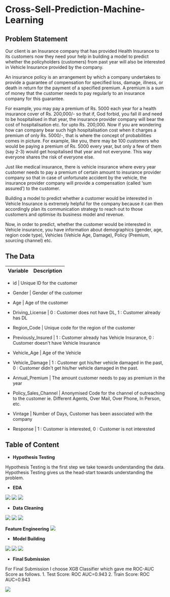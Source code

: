 # Cross-Sell-Prediction-Machine-Learning

## Problem Statement

Our client is an Insurance company that has provided Health Insurance to its customers now they need your help in building a model to predict whether the policyholders (customers) from past year will also be interested in Vehicle Insurance provided by the company.

An insurance policy is an arrangement by which a company undertakes to provide a guarantee of compensation for specified loss, damage, illness, or death in return for the payment of a specified premium. A premium is a sum of money that the customer needs to pay regularly to an insurance company for this guarantee.

For example, you may pay a premium of Rs. 5000 each year for a health insurance cover of Rs. 200,000/- so that if, God forbid, you fall ill and need to be hospitalised in that year, the insurance provider company will bear the cost of hospitalisation etc. for upto Rs. 200,000. Now if you are wondering how can company bear such high hospitalisation cost when it charges a premium of only Rs. 5000/-, that is where the concept of probabilities comes in picture. For example, like you, there may be 100 customers who would be paying a premium of Rs. 5000 every year, but only a few of them (say 2-3) would get hospitalised that year and not everyone. This way everyone shares the risk of everyone else.

Just like medical insurance, there is vehicle insurance where every year customer needs to pay a premium of certain amount to insurance provider company so that in case of unfortunate accident by the vehicle, the insurance provider company will provide a compensation (called ‘sum assured’) to the customer.

Building a model to predict whether a customer would be interested in Vehicle Insurance is extremely helpful for the company because it can then accordingly plan its communication strategy to reach out to those customers and optimise its business model and revenue.

Now, in order to predict, whether the customer would be interested in Vehicle insurance, you have information about demographics (gender, age, region code type), Vehicles (Vehicle Age, Damage), Policy (Premium, sourcing channel) etc.


## The Data

Variable | Description
----------|--------------

- id |   Unique ID for the customer

- Gender |   Gender of the customer

- Age   |  Age of the customer

- Driving_License   | 0 : Customer does not have DL, 1 : Customer already has DL

- Region_Code | Unique code for the region of the customer

- Previously_Insured  |  1 : Customer already has Vehicle Insurance, 0 : Customer doesn't have Vehicle Insurance

- Vehicle_Age   |  Age of the Vehicle 
            
- Vehicle_Damage      | 1 : Customer got his/her vehicle damaged in the past, 0 : Customer didn't get his/her vehicle damaged in the past.

- Annual_Premium     | The amount customer needs to pay as premium in the year

- Policy_Sales_Channel	  | Anonymised Code for the channel of outreaching to the customer ie. Different Agents, Over Mail, Over Phone, In Person, etc.

- Vintage | Number of Days, Customer has been associated with the company

- Response | 	1 :  Customer is interested, 0 : Customer is not interested


## Table of Content

- **Hypothesis Testing**

Hypothesis Testing is the first step we take towards understanding the data. Hypothesis Testing gives us the head-start towards understanding the problem.

- **EDA**
<!-- ![](/images/Wholedata.png) -->
![](/images/EDA_1.png)
![](/images/EDA_2.png)
![](/images/EDA_3.png)

- **Data Cleaning**

![](/images/DC_1.png)
![](/images/DC.png)
![](/images/DC_2.png)

**Feature Engineering**
![](/images/Age_bin.png)

- **Model Building**

![](/images/Model_build_1.png)
![](/images/model_comparison.png)
![](/images/ROC_FOR_ALL.png)
<!-- ![](/images/Random_Forest ROC-AUC Curve.png)
![](/images/xgb ROC-AUC Curve.png)
 -->

- **Final Submission**

For Final Submission I choose XGB Classifier which gave me ROC-AUC Score as follows.
     1. Test Score: ROC AUC=0.943
     2. Train Score: ROC AUC=0.943

![](/images/xgb_ROC-AUC.png)
